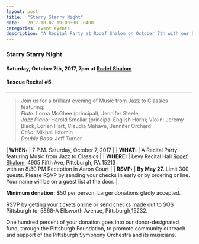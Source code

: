 ```yaml
---
layout: post
title:  "Starry Starry Night"
date:   2017-10-07 19:00:00 -0400
categories: event events
description: "A Recital Party at Rodef Shalom on October 7th with our Stars: The Members of the Pittsburgh Symphony Orchestra"
---
```


### Starry Starry Night
#### Saturday, October 7th, 2017, 7pm at [Rodef Shalom](https://rodefshalom.org)

#### Rescue Recital  #5

---

> Join us for a brilliant evening of Music from Jazz to Classics featuring:<br/>
> _Flute:_ Lorna McGhee (principal), Jennifer Steele; <br/>
> _Jazz Piano:_ Harold Smoliar (principal English Horn); Violin: Jeremy Black, Lorien Hart, Claudia Mahave, Jennifer Orchard <br/>
> _Cello:_ Mikhail Istomin <br/>
> _Double Bass:_  Jeff Turner<br/>
		 

| __WHEN:__  | 7 P.M. Saturday, October 7, 2017  |
| __WHAT:__  | A Recital Party featuring Music from Jazz to Classics   |
| __WHERE:__  | Levy Recital Hall [Rodef Shalom](https://rodefshalom.org), 4905 Fifth Ave, Pittsburgh, PA 15213 <br/> with an 8:30 PM Reception in Aaron Court |
| __RSVP:__  | __By May 27.__ Limit 300 guests. Please RSVP by sending your checks in early or by ordering online. Your name will be on a guest list at the door. |  

__Minimum donation:__ $50 per person. Larger donations gladly accepted.

RSVP by [getting your tickets online](https://squareup.com/store/save-our-symphony-pittsburgh) or send checks made out to SOS Pittsburgh to: 5868-A Ellsworth Avenue, Pittsburgh,15232.

One hundred percent of your donation goes into our donor-designated fund, through the Pittsburgh Foundation, to promote community outreach and support of the Pittsburgh Symphony Orchestra and its musicians.
